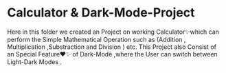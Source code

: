 # Calculator & Dark-Mode-Project
Here in this folder we created an Project on working Calculator✨which can perform the Simple Mathematical Operation such as (Addition , Multiplication ,Substraction and Division ) etc.
This Project also Consist of an Special Feature❤️✨ of Dark-Mode ,where the User can switch between Light-Dark Modes .
